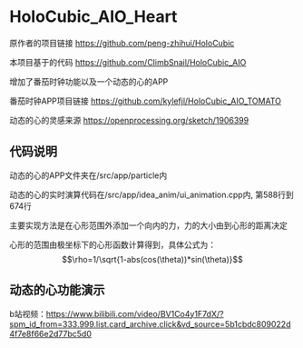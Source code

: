 # HoloCubic_AIO_Heart

原作者的项目链接 https://github.com/peng-zhihui/HoloCubic

本项目基于的代码 https://github.com/ClimbSnail/HoloCubic_AIO

增加了番茄时钟功能以及一个动态的心的APP

番茄时钟APP项目链接 https://github.com/kylefjl/HoloCubic_AIO_TOMATO

动态的心的灵感来源 https://openprocessing.org/sketch/1906399

## 代码说明

动态的心的APP文件夹在/src/app/particle内

动态的心的实时演算代码在/src/app/idea_anim/ui_animation.cpp内, 第588行到674行

主要实现方法是在心形范围外添加一个向内的力，力的大小由到心形的距离决定

心形的范围由极坐标下的心形函数计算得到，具体公式为：
$$\rho=1/\sqrt{1-abs(cos(\theta))*sin(\theta)}$$

## 动态的心功能演示

b站视频：https://www.bilibili.com/video/BV1Co4y1F7dX/?spm_id_from=333.999.list.card_archive.click&vd_source=5b1cbdc809022d4f7e8f66e2d77bc5d0